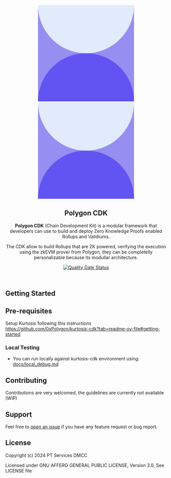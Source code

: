 
<div id="top"></div>
<!-- PROJECT LOGO -->
<br />
<div align="center">

<img src="./.github/assets/cdk-logo.svg#gh-light-mode-only" alt="Logo" width="300">
<img src="./.github/assets/cdk-logo.svg#gh-dark-mode-only" alt="Logo" width="300">

## Polygon CDK

**Polygon CDK** (Chain Development Kit) is a modular framework that developers can use to build and deploy Zero Knowledge Proofs enabled Rollups and Validiums.

The CDK allow to build Rollups that are ZK powered, verifying the execution using the zkEVM prover from Polygon, they can be completelly personalizable because its modullar architecture.

<!-- PROJECT SHIELDS -->
[![Quality Gate Status](https://sonarcloud.io/api/project_badges/measure?project=0xPolygon_cdk&metric=alert_status&token=aa6d76993fc213c4153bf65e0d62e4d08207ea7e)](https://sonarcloud.io/summary/new_code?id=0xPolygon_cdk)

</div>
</div>

<br />

## Getting Started

## Pre-requisites

Setup Kurtosis following this instructions https://github.com/0xPolygon/kurtosis-cdk?tab=readme-ov-file#getting-started

### Local Testing

- You can run locally against kurtosis-cdk environment using: [docs/local_debug.md](docs/local_debug.md)

## Contributing

Contributions are very welcomed, the guidelines are currently not available (WIP)

## Support

Feel free to [open an issue](https://github.com/0xPolygon/cdk/issues/new) if you have any feature request or bug report.<br />


## License
Copyright (c) 2024 PT Services DMCC

Licensed under GNU AFFERO GENERAL PUBLIC LICENSE, Version 3.0, See LICENSE file
